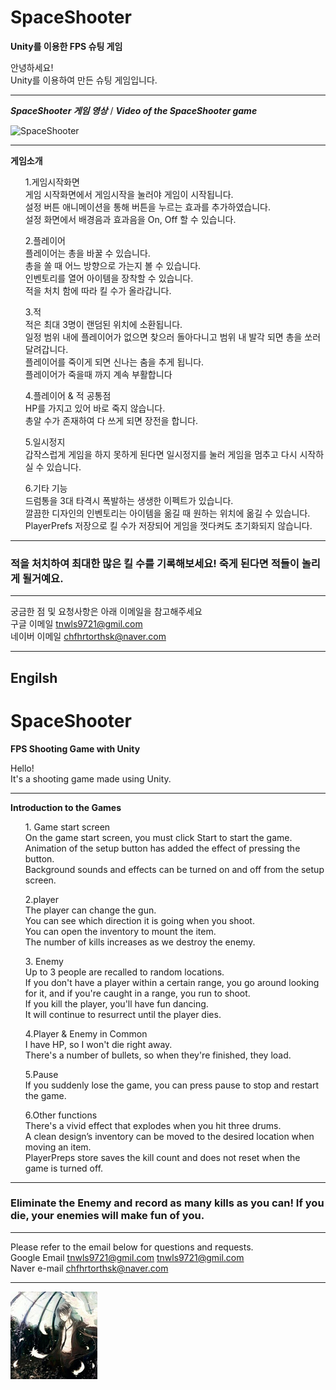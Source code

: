 # SpaceShooter
**Unity를 이용한 FPS 슈팅 게임**

안녕하세요! <br>
Unity를 이용하여 만든 슈팅 게임입니다. <br>

***
***SpaceShooter 게임 영상*** / ***Video of the SpaceShooter game***

![SpaceShooter](./Image/GIF.gif)

***
**게임소개**
<ul> 1.게임시작화면 <br>
게임 시작화면에서 게임시작을 눌러야 게임이 시작됩니다. <br>
설정 버튼 애니메이션을 통해 버튼을 누르는 효과를 추가하였습니다. <br>
설정 화면에서 배경음과 효과음을 On, Off 할 수 있습니다. <br>
</ul>

<ul> 2.플레이어 <br>
플레이어는 총을 바꿀 수 있습니다. <br>
총을 쏠 때 어느 방향으로 가는지 볼 수 있습니다. <br>
인벤토리를 열어 아이템을 장착할 수 있습니다. <br>
적을 처치 함에 따라 킬 수가 올라갑니다. <br>
</ul>

<ul> 3.적 <br>
적은 최대 3명이 랜덤된 위치에 소환됩니다. <br>
일정 범위 내에 플레이어가 없으면 찾으러 돌아다니고 범위 내 발각 되면 총을 쏘러 달려갑니다. <br>
플레이어를 죽이게 되면 신나는 춤을 추게 됩니다. <br>
플레이어가 죽을때 까지 계속 부활합니다<br>
</ul>

<ul> 4.플레이어 & 적 공통점 <br>
HP를 가지고 있어 바로 죽지 않습니다. <br>
총알 수가 존재하여 다 쓰게 되면 장전을 합니다. <br>
</ul>

<ul> 5.일시정지 <br>
갑작스럽게 게임을 하지 못하게 된다면 일시정지를 눌러 게임을 멈추고 다시 시작하실 수 있습니다. <br>
</ul>

<ul> 6.기타 기능 <br>
드럼통을 3대 타격시 폭발하는 생생한 이펙트가 있습니다. <br> 
깔끔한 디자인의 인벤토리는 아이템을 옮길 때 원하는 위치에 옮길 수 있습니다. <br>
PlayerPrefs 저장으로 킬 수가 저장되어 게임을 껏다켜도 초기화되지 않습니다. <br>
</ul>

***

### 적을 처치하여 최대한 많은 킬 수를 기록해보세요! 죽게 된다면 적들이 놀리게 될거예요.

***

궁금한 점 및 요청사항은 아래 이메일을 참고해주세요<br>
구글 이메일 tnwls9721@gmil.com<br>
네이버 이메일 chfhrtorthsk@naver.com<br>

***
## Engilsh
# SpaceShooter
**FPS Shooting Game with Unity**

Hello! <br>
It's a shooting game made using Unity. <br>

***

**Introduction to the Games**
<Ul> 1. Game start screen <br>
On the game start screen, you must click Start to start the game. <br>
Animation of the setup button has added the effect of pressing the button. <br>
Background sounds and effects can be turned on and off from the setup screen. <br>
</ul>

<Ul> 2.player <br>
The player can change the gun. <br>
You can see which direction it is going when you shoot. <br>
You can open the inventory to mount the item. <br>
The number of kills increases as we destroy the enemy. <br>
</ul>

<Ul> 3. Enemy <br>
Up to 3 people are recalled to random locations. <br>
If you don't have a player within a certain range, you go around looking for it, and if you're caught in a range, you run to shoot. <br>
If you kill the player, you'll have fun dancing. <br>
It will continue to resurrect until the player dies. <br>
</ul>

<Ul> 4.Player & Enemy in Common <br>
I have HP, so I won't die right away. <br>
There's a number of bullets, so when they're finished, they load. <br>
</ul>

<Ul> 5.Pause <br>
If you suddenly lose the game, you can press pause to stop and restart the game. <br>
</ul>

<Ul> 6.Other functions <br>
There's a vivid effect that explodes when you hit three drums. <br>
A clean design’s inventory can be moved to the desired location when moving an item. <br>
PlayerPreps store saves the kill count and does not reset when the game is turned off. <br>
</ul>

***

### Eliminate the Enemy and record as many kills as you can! If you die, your enemies will make fun of you.

***

Please refer to the email below for questions and requests. <br>
Google Email tnwls9721@gmil.com tnwls9721@gmil.com <br>
Naver e-mail chfhrtorthsk@naver.com

***

![switch](./Image/anima.png)